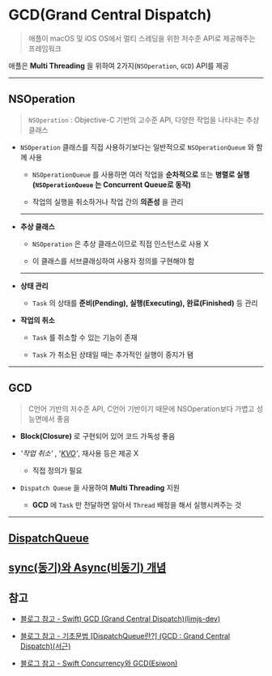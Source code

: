 # GCD(Grand Central Dispatch)

> 애플이 macOS 및 iOS OS에서 멀티 스레딩을 위한 저수준 API로 제공해주는 프레임워크

애플은 **Multi Threading** 을 위하여 2가지(`NSOperation`, `GCD`) API를 제공

---

## NSOperation

> `NSOperation` : Objective-C 기반의 고수준 API, 다양한 작업을 나타내는 추상 클래스

- `NSOperation` 클래스를 직접 사용하기보다는 일반적으로 `NSOperationQueue` 와 함께 사용

  - `NSOperationQueue` 를 사용하면 여러 작업을 **순차적으로** 또는 **병렬로 실행(`NSOperationQueue` 는 Concurrent Queue로 동작)**

  - 작업의 실행을 취소하거나 작업 간의 **의존성** 을 관리

  ---

- **추상 클래스**

  - `NSOperation` 은 추상 클래스이므로 직접 인스턴스로 사용 X
  
  - 이 클래스를 서브클래싱하여 사용자 정의를 구현해야 함

  ---

- **상태 관리**

   - `Task` 의 상태를 **준비(Pending), 실행(Executing), 완료(Finished)** 등 관리

- **작업의 취소**

  - `Task` 를 취소할 수 있는 기능이 존재
  
  - `Task` 가 취소된 상태일 때는 추가적인 실행이 중지가 됌

---

## GCD

> C언어 기반의 저수준 API, C언어 기반이기 때문에 NSOperation보다 가볍고 성능면에서 좋음

- **Block(Closure)** 로 구현되어 있어 코드 가독성 좋음

- *'작업 취소'* , '*[KVO](https://github.com/BOLTB0X/Swift_Study/tree/main/swiftGrammar/KVC-KVO#kvo-key-value-observing)'*, 재사용 등은 제공 X

  - 직접 정의가 필요

- `Dispatch Queue` 을 사용하여 **Multi Threading** 지원

  - **GCD** 에 `Task` 만 전달하면 알아서 `Thread` 배정을 해서 실행시켜주는 것

---

## [DispatchQueue](https://github.com/BOLTB0X/Swift_Study/blob/main/study/GCDPlayground/dispatchQue.md)

## [sync(동기)와 Async(비동기) 개념](https://github.com/BOLTB0X/Swift_Study/blob/main/study/GCDPlayground/syncAsync2.md)

## 참고

- [블로그 참고 - Swift) GCD (Grand Central Dispatch)(limjs-dev)](https://limjs-dev.tistory.com/107)

- [블로그 참고 - 기초문법 [DispatchQueue란?] (GCD : Grand Central Dispatch)(서근)](https://seons-dev.tistory.com/215)

- [블로그 참고 - Swift Concurrency와 GCD(Esiwon)](https://siwon-code.tistory.com/36)